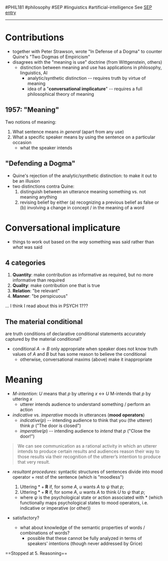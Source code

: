 #PHIL181 #philosophy #SEP #linguistics #artificial-intelligence
See [SEP entry](https://plato.stanford.edu/entries/grice/)
___
# Contributions
- together with Peter Strawson, wrote "In Defense of a Dogma" to counter Quine's "Two Dogmas of Empiricism"
- disagrees with the "meaning is use" doctrine (from Wittgenstein, others)
	- distinction between meaning and use has applications in philosophy, linguistics, AI
		- analytic/synthetic distinction -- requires truth by virtue of meaning
		- idea of a "**conversational implicature**" -- requires a full philosophical theory of meaning

## 1957: "Meaning"
Two notions of meaning:
1. What sentence means *in general* (apart from any use)
2. What a specific speaker means by using the sentence on a particular occasion
	- what the speaker intends

## "Defending a Dogma"
- Quine's rejection of the analytic/synthetic distinction: to make it out to be an illusion
- two distinctions contra Quine:
	1. distinguish between an utterance meaning something vs. not meaning anything
	2. revising belief by either (a) recognizing a previous belief as false or (b) involving a change in concept / in the meaning of a word

# Conversational implicature
- things to work out based on the *way* something was said rather than *what* was said
## 4 categories
1. **Quantity**: make contribution as informative as required, but no more informative than required
2. **Quality**: make contribution one that is true
3. **Relation**: "be relevant"
4. **Manner**: "be perspicuous"

... I think I read about this in PSYCH 1???

## The material conditional
are truth conditions of declarative conditional statements accurately captured by the material conditional?
- conditional $A\rightarrow B$ only appropriate when speaker does not know truth values of $A$ and $B$ but has some reason to believe the conditional
	- otherwise, conversational maxims (above) make it inappropriate

# Meaning
- *M-intention*: $U$ means that $p$ by uttering $x$ $\leftrightarrow$ $U$ M-intends that $p$ by uttering $x$
	- utterer intends audience to understand something / perform an action
- *indicative* vs. *imperative* moods in utterances (**mood operators**)
	- *indicative*$(p)$ -- intending audience to think that you (the utterer) think $p$ ("The door is closed")
	- *imperative*$(p)$ -- intending audience to *intend* that $p$ ("Close the door!")
> We can see communication as a rational activity in which an utterer intends to produce certain results and audiences reason their way to those results via their recognition of the utterer’s intention to produce that very result.

- *resultant procedures*: syntactic structures of sentences divide into mood operator + rest of the sentence (which is "moodless")
	1. Uttering $*+\mathbf{R}$ if, for some $A$, $u$ wants $A$ to $\psi$ that $p$;
	2. Uttering $*+\mathbf{R}$ if, for some $A$, $u$ wants $A$ to think $U$ to $\psi$ that $p$;
	-	where $\psi$ is the psychological state or action associated with $*$ (which functionally maps psychological states to mood operators, i.e. indicative or imperative (or other))

- satisfactory?
	- what about knowledge of the semantic properties of words / combinations of words?
		- possible that these cannot be fully analyzed in terms of speakers' intentions (though never addressed by Grice)

==Stopped at 5. Reasoning==